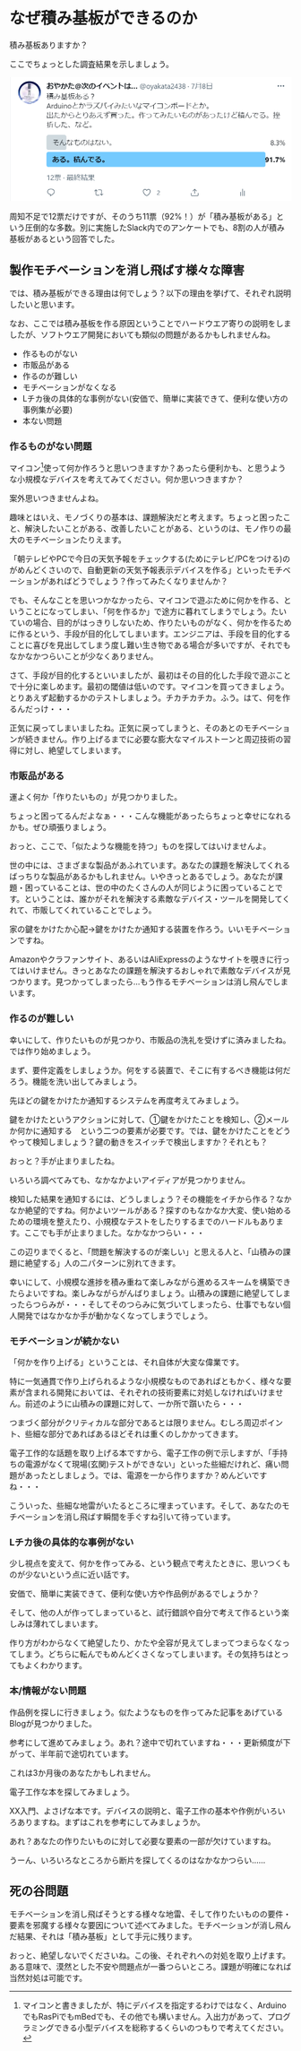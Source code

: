 # なぜ積み基板ができるのか

積み基板ありますか？

ここでちょっとした調査結果を示しましょう。

![積み基板の有無に関するアンケート](images/chap-oyakata-why/survey.png?scale=0.5)

周知不足で12票だけですが、そのうち11票（92%！）が「積み基板がある」という圧倒的な多数。別に実施したSlack内でのアンケートでも、8割の人が積み基板があるという回答でした。

## 製作モチベーションを消し飛ばす様々な障害
では、積み基板ができる理由は何でしょう？以下の理由を挙げて、それぞれ説明したいと思います。

なお、ここでは積み基板を作る原因ということでハードウエア寄りの説明をしましたが、ソフトウエア開発においても類似の問題があるかもしれませんね。

* 作るものがない
* 市販品がある
* 作るのが難しい
* モチベーションがなくなる
* Lチカ後の具体的な事例がない(安価で、簡単に実装できて、便利な使い方の事例集が必要)
* 本ない問題

### 作るものがない問題
マイコン[^micon]使って何か作ろうと思いつきますか？あったら便利かも、と思うような小規模なデバイスを考えてみてください。何か思いつきますか？

[^micon]: マイコンと書きましたが、特にデバイスを指定するわけではなく、ArduinoでもRasPiでもmBedでも、その他でも構いません。入出力があって、プログラミングできる小型デバイスを総称するくらいのつもりで考えてください。

案外思いつきませんよね。

趣味とはいえ、モノづくりの基本は、課題解決だと考えます。ちょっと困ったこと、解決したいことがある、改善したいことがある、というのは、モノ作りの最大のモチベーションたりえます。

「朝テレビやPCで今日の天気予報をチェックする(ためにテレビ/PCをつける)のがめんどくさいので、自動更新の天気予報表示デバイスを作る」といったモチベーションがあればどうでしょう？作ってみたくなりませんか？

でも、そんなことを思いつかなかったら、マイコンで遊ぶために何かを作る、ということになってしまい、「何を作るか」で途方に暮れてしまうでしょう。たいていの場合、目的がはっきりしないため、作りたいものがなく、何かを作るために作るという、手段が目的化してしまいます。エンジニアは、手段を目的化することに喜びを見出してしまう度し難い生き物である場合が多いですが、それでもなかなかつらいことが少なくありません。

さて、手段が目的化するといいましたが、最初はその目的化した手段で遊ぶことで十分に楽しめます。最初の閾値は低いのです。マイコンを買ってきましょう。とりあえず起動するかのテストしましょう。チカチカチカ。ふう。はて、何を作るんだっけ・・・

正気に戻ってしまいましたね。正気に戻ってしまうと、そのあとのモチベーションが続きません。作り上げるまでに必要な膨大なマイルストーンと周辺技術の習得に対し、絶望してしまいます。

### 市販品がある
運よく何か「作りたいもの」が見つかりました。

ちょっと困ってるんだよなぁ・・・こんな機能があったらちょっと幸せになれるかも。ぜひ頑張りましょう。

おっと、ここで、「似たような機能を持つ」ものを探してはいけませんよ。

世の中には、さまざまな製品があふれています。あなたの課題を解決してくれるばっちりな製品があるかもしれません。いやきっとあるでしょう。あなたが課題・困っていることは、世の中のたくさんの人が同じように困っていることです。ということは、誰かがそれを解決する素敵なデバイス・ツールを開発してくれて、市販してくれていることでしょう。

家の鍵をかけたか心配→鍵をかけたか通知する装置を作ろう。いいモチベーションですね。

Amazonやクラファンサイト、あるいはAliExpressのようなサイトを覗きに行ってはいけません。きっとあなたの課題を解決するおしゃれで素敵なデバイスが見つかります。見つかってしまったら…もう作るモチベーションは消し飛んでしまいます。

### 作るのが難しい
幸いにして、作りたいものが見つかり、市販品の洗礼を受けずに済みましたね。では作り始めましょう。

まず、要件定義をしましょうか。何をする装置で、そこに有するべき機能は何だろう。機能を洗い出してみましょう。

先ほどの鍵をかけたか通知するシステムを再度考えてみましょう。

鍵をかけたというアクションに対して、①鍵をかけたことを検知し、②メールか何かに通知する　という二つの要素が必要です。では、鍵をかけたことをどうやって検知しましょう？鍵の動きをスイッチで検出しますか？それとも？


おっと？手が止まりましたね。

いろいろ調べてみても、なかなかよいアイディアが見つかりません。

検知した結果を通知するには、どうしましょう？その機能をイチから作る？なかなか絶望的ですね。何かよいツールがある？探すのもなかなか大変、使い始めるための環境を整えたり、小規模なテストをしたりするまでのハードルもあります。ここでも手が止まりました。なかなかつらい・・・

この辺りまでくると、「問題を解決するのが楽しい」と思える人と、「山積みの課題に絶望する」人の二パターンに別れてきます。

幸いにして、小規模な進捗を積み重ねて楽しみながら進めるスキームを構築できたらよいですね。楽しみながらがんばりましょう。山積みの課題に絶望してしまったらつらみが・・・そしてそのつらみに気づいてしまったら、仕事でもない個人開発ではなかなか手が動かなくなってしまうでしょう。

### モチベーションが続かない
「何かを作り上げる」ということは、それ自体が大変な偉業です。

特に一気通貫で作り上げられるような小規模なものであればともかく、様々な要素が含まれる開発においては、それぞれの技術要素に対処しなければいけません。前述のように山積みの課題に対して、一か所で躓いたら・・・

つまづく部分がクリティカルな部分であるとは限りません。むしろ周辺ポイント、些細な部分であればあるほどそれは重くのしかかってきます。

電子工作的な話題を取り上げる本ですから、電子工作の例で示しますが、「手持ちの電源がなくて現場(玄関)テストができない」といった些細だけれど、痛い問題があったとしましょう。では、電源を一から作りますか？めんどいですね・・・

こういった、些細な地雷がいたるところに埋まっています。そして、あなたのモチベーションを消し飛ばす瞬間を手ぐすね引いて待っています。

### Lチカ後の具体的な事例がない

少し視点を変えて、何かを作ってみる、という観点で考えたときに、思いつくものが少ないという点に近い話です。

安価で、簡単に実装できて、便利な使い方や作品例があるでしょうか？

そして、他の人が作ってしまっていると、試行錯誤や自分で考えて作るという楽しみは薄れてしまいます。

作り方がわからなくて絶望したり、かたや全容が見えてしまってつまらなくなってしまう。どちらに転んでもめんどくさくなってしまいます。その気持ちはとってもよくわかります。

### 本/情報がない問題
作品例を探しに行きましょう。似たようなものを作ってみた記事をあげているBlogが見つかりました。

参考にして進めてみましょう。あれ？途中で切れていますね・・・更新頻度が下がって、半年前で途切れています。

これは3か月後のあなたかもしれません。

電子工作な本を探してみましょう。

XX入門、よさげな本です。デバイスの説明と、電子工作の基本や作例がいろいろありますね。まずはこれを参考にしてみましょうか。

あれ？あなたの作りたいものに対して必要な要素の一部が欠けていますね。

うーん、いろいろなところから断片を探してくるのはなかなかつらい……

## 死の谷問題
モチベーションを消し飛ばそうとする様々な地雷、そして作りたいものの要件・要素を邪魔する様々な要因について述べてみました。モチベーションが消し飛んだ結果、それは「積み基板」として手元に残ります。

おっと、絶望しないでくださいね。この後、それぞれへの対処を取り上げます。ある意味で、漠然とした不安や問題点が一番つらいところ。課題が明確になれば当然対処は可能です。
